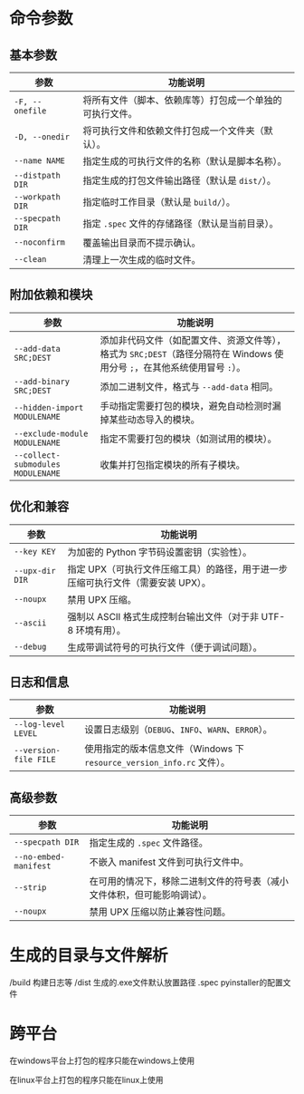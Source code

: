 

# 命令参数

## **基本参数**

| 参数             | 功能说明                                                 |
| ---------------- | -------------------------------------------------------- |
| `-F, --onefile`  | 将所有文件（脚本、依赖库等）打包成一个单独的可执行文件。 |
| `-D, --onedir`   | 将可执行文件和依赖文件打包成一个文件夹（默认）。         |
| `--name NAME`    | 指定生成的可执行文件的名称（默认是脚本名称）。           |
| `--distpath DIR` | 指定生成的打包文件输出路径（默认是 `dist/`）。           |
| `--workpath DIR` | 指定临时工作目录（默认是 `build/`）。                    |
| `--specpath DIR` | 指定 `.spec` 文件的存储路径（默认是当前目录）。          |
| `--noconfirm`    | 覆盖输出目录而不提示确认。                               |
| `--clean`        | 清理上一次生成的临时文件。                               |

## **附加依赖和模块**

| 参数                              | 功能说明                                                     |
| --------------------------------- | ------------------------------------------------------------ |
| `--add-data SRC;DEST`             | 添加非代码文件（如配置文件、资源文件等），格式为 `SRC;DEST`（路径分隔符在 Windows 使用分号 `;`，在其他系统使用冒号 `:`）。 |
| `--add-binary SRC;DEST`           | 添加二进制文件，格式与 `--add-data` 相同。                   |
| `--hidden-import MODULENAME`      | 手动指定需要打包的模块，避免自动检测时漏掉某些动态导入的模块。 |
| `--exclude-module MODULENAME`     | 指定不需要打包的模块（如测试用的模块）。                     |
| `--collect-submodules MODULENAME` | 收集并打包指定模块的所有子模块。                             |

## **优化和兼容**

| 参数            | 功能说明                                                     |
| --------------- | ------------------------------------------------------------ |
| `--key KEY`     | 为加密的 Python 字节码设置密钥（实验性）。                   |
| `--upx-dir DIR` | 指定 UPX（可执行文件压缩工具）的路径，用于进一步压缩可执行文件（需要安装 UPX）。 |
| `--noupx`       | 禁用 UPX 压缩。                                              |
| `--ascii`       | 强制以 ASCII 格式生成控制台输出文件（对于非 UTF-8 环境有用）。 |
| `--debug`       | 生成带调试符号的可执行文件（便于调试问题）。                 |

## **日志和信息**

| 参数                  | 功能说明                                                     |
| --------------------- | ------------------------------------------------------------ |
| `--log-level LEVEL`   | 设置日志级别（`DEBUG`、`INFO`、`WARN`、`ERROR`）。           |
| `--version-file FILE` | 使用指定的版本信息文件（Windows 下 `resource_version_info.rc` 文件）。 |

## **高级参数**

| 参数                  | 功能说明                                                     |
| --------------------- | ------------------------------------------------------------ |
| `--specpath DIR`      | 指定生成的 `.spec` 文件路径。                                |
| `--no-embed-manifest` | 不嵌入 manifest 文件到可执行文件中。                         |
| `--strip`             | 在可用的情况下，移除二进制文件的符号表（减小文件体积，但可能影响调试）。 |
| `--noupx`             | 禁用 UPX 压缩以防止兼容性问题。                              |

# 生成的目录与文件解析

/build 构建日志等
/dist 生成的.exe文件默认放置路径
.spec pyinstaller的配置文件

# 跨平台

在windows平台上打包的程序只能在windows上使用

在linux平台上打包的程序只能在linux上使用